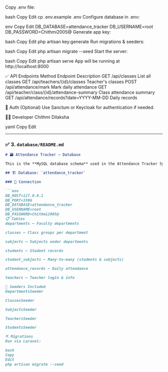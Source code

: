 Copy .env file:

bash
Copy
Edit
cp .env.example .env
Configure database in .env:

env
Copy
Edit
DB_DATABASE=attendance_tracker
DB_USERNAME=root
DB_PASSWORD=Chithmi2005@
Generate app key:

bash
Copy
Edit
php artisan key:generate
Run migrations & seeders:

bash
Copy
Edit
php artisan migrate --seed
Start the server:

bash
Copy
Edit
php artisan serve
App will be running at http://localhost:8000

✅ API Endpoints
Method	Endpoint	Description
GET	/api/classes	List all classes
GET	/api/teachers/{id}/classes	Teacher's classes
POST	/api/attendance/mark	Mark daily attendance
GET	/api/teacher/class/{id}/attendance-summary	Class attendance summary
GET	/api/attendance/records?date=YYYY-MM-DD	Daily records

🔐 Auth (Optional)
Use Sanctum or Keycloak for authentication if needed.

👨‍💻 Developer
Chithmi Dilaksha

yaml
Copy
Edit

---

### ✅ 3. `database/README.md`

```markdown
# 🗃️ Attendance Tracker – Database

This is the **MySQL database schema** used in the Attendance Tracker System.

## 🏗️ Database: `attendance_tracker`

### 🔑 Connection

```env
DB_HOST=127.0.0.1
DB_PORT=3306
DB_DATABASE=attendance_tracker
DB_USERNAME=root
DB_PASSWORD=Chithmi2005@
📋 Tables
departments – Faculty departments

classes – Class groups per department

subjects – Subjects under departments

students – Student records

student_subjects – Many-to-many (students & subjects)

attendance_records – Daily attendance

teachers – Teacher login & info

🔄 Seeders Included
DepartmentsSeeder

ClassesSeeder

SubjectsSeeder

TeachersSeeder

StudentsSeeder

⛏️ Migrations
Run via Laravel:

bash
Copy
Edit
php artisan migrate --seed
